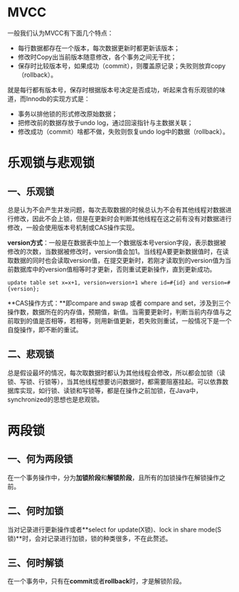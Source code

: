 # MVCC

一般我们认为MVCC有下面几个特点：

- 每行数据都存在一个版本，每次数据更新时都更新该版本；
- 修改时Copy出当前版本随意修改，各个事务之间无干扰；
- 保存时比较版本号，如果成功（commit），则覆盖原记录；失败则放弃copy（rollback）。

就是每行都有版本号，保存时根据版本号决定是否成功，听起来含有乐观锁的味道，而Innodb的实现方式是：

- 事务以排他锁的形式修改原始数据；
- 把修改前的数据存放于undo log，通过回滚指针与主数据关联；
- 修改成功（commit）啥都不做，失败则恢复undo log中的数据（rollback）。

# 乐观锁与悲观锁

## 一、乐观锁

总是认为不会产生并发问题，每次去取数据的时候总认为不会有其他线程对数据进行修改，因此不会上锁，但是在更新时会判断其他线程在这之前有没有对数据进行修改，一般会使用版本号机制或CAS操作实现。

**version方式**：一般是在数据表中加上一个数据版本号version字段，表示数据被修改的次数，当数据被修改时，version值会加1。当线程A要更新数据值时，在读取数据的同时也会读取version值，在提交更新时，若刚才读取到的version值为当前数据库中的version值相等时才更新，否则重试更新操作，直到更新成功。

```mysql
update table set x=x+1, version=version+1 where id=#{id} and version=#{version};  
```



**CAS操作方式：**即compare and swap 或者 compare and set，涉及到三个操作数，数据所在的内存值，预期值，新值。当需要更新时，判断当前内存值与之前取到的值是否相等，若相等，则用新值更新，若失败则重试，一般情况下是一个自旋操作，即不断的重试。

## 二、悲观锁

 总是假设最坏的情况，每次取数据时都认为其他线程会修改，所以都会加锁（读锁、写锁、行锁等），当其他线程想要访问数据时，都需要阻塞挂起。可以依靠数据库实现，如行锁、读锁和写锁等，都是在操作之前加锁，在Java中，synchronized的思想也是悲观锁。



# 两段锁

## 一、何为两段锁

在一个事务操作中，分为**加锁阶段**和**解锁阶段**，且所有的加锁操作在解锁操作之前。

## 二、何时加锁

当对记录进行更新操作或者**select for update(X锁)、lock in share mode(S锁)**时，会对记录进行加锁，锁的种类很多，不在此赘述。

## 三、何时解锁

在一个事务中，只有在**commit**或者**rollback**时，才是解锁阶段。